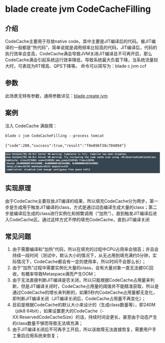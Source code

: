 # blade create jvm CodeCacheFilling
## 介绍
CodeCache主要用于存放native code，其中主要是JIT编译后的代码。被JIT编译的一般都是“热代码”，简单说就是调用频率比较高的代码，JIT编译后，代码的执行效率会变高，CodeCache满会导致JVM关闭JIT编译且不可再开启，那么CodeCache满会引起系统运行效率降低，导致系统最大负载下降，当系统流量较大时，可表现为RT增高、QPS下降等。
命令可以简写为：blade c jvm ccf

## 参数
此场景无特有参数，通用参数详见：[blade create jvm](blade_create_jvm)

## 案例
注入 CodeCache 满故障：
```
blade c jvm CodeCacheFilling --process tomcat                                                                          

{"code":200,"success":true,"result":"f0e896f38c704894"}
```

![](media/15758727024182/15758924900062.jpg)


## 实现原理
由于CodeCache主要存放JIT编译的结果，所以填充CodeCache分为两步，第一步是生成用于触发JIT编译的class，方式是通过动态编译生成大量的class；第二步是编译后生成的class进行实例化和频繁调用（“加热”），直到触发JIT编译后进入CodeCache区。通过这样方式不停的填充CodeCache，直到JIT编译关闭

## 常见问题
1. 由于需要编译和“加热”代码，所以在填充的过程中CPU占用率会很高；并且会持续一段时间（测试中，默认大小的情况下，从无占用到填充满约5分钟，实际情况下，CodeCache都会有一定的使用率，所以时间不会那么长）；
2. 由于“加热”过程中需要实例化大量的class，会有大量对象一直无法被GC回收，有概率导致Metaspace满而产生OOM；
3. 由于无法直接判断JIT编译是否关闭，所以只能根据CodeCache占用量来判断，但是JIT编译关闭时，CodeCache占用量的阈值并不能精准获取，所以是通过CodeCache的增长来判断的，如果5秒内CodeCache占用量都无变化，即判断JIT编译关闭（JIT编译关闭后，CodeCache占用量不再变化）；
4. 目前是根据CodeCache的默认大小来设计的（生成class数量等），即240M（jdk8 64bit），如果设置更大的CodeCache（-XX:ReservedCodeCacheSize）的话，持续时间会更长，甚至由于动态产生的class数量不够而导致无法填充满；
5. 由于JIT编译关闭后不可再手工开启，所以该故障无法直接恢复，需要用户手工重启应用系统来恢复；